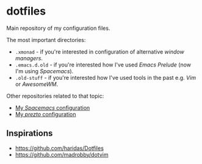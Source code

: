 # dotfiles

Main repository of my configuration files.

The most important directories:

- `.xmonad` - if you're interested in configuration of alternative *window managers*.
- `.emacs.d.old` - if you're interested how I've used *Emacs Prelude* (now I'm using *Spacemacs*).
- `.old-stuff` - if you're interested how I've used tools in the past e.g. *Vim* or *AwesomeWM*.

Other repositories related to that topic:

- [My *Spacemacs* configuration](https://github.com/afronski/spacemacs)
- [My *prezto* configuration](https://github.com/afronski/prezto)

## Inspirations

- https://github.com/haridas/Dotfiles
- https://github.com/madrobby/dotvim
